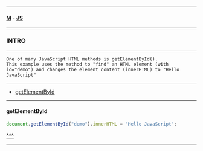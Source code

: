
---

#### [M](https://github.com/ttltrk/TTT/blob/master/menu.md) - [JS](https://github.com/ttltrk/TTT/tree/master/JS/JS.md)

---

### INTRO

---

```
One of many JavaScript HTML methods is getElementById().
This example uses the method to "find" an HTML element (with id="demo") and changes the element content (innerHTML) to "Hello JavaScript"
```

---

* [getElementById](#getElementById)

---

#### getElementById

```js
document.getElementById("demo").innerHTML = "Hello JavaScript";
```

[^^^](#INTRO)

---
